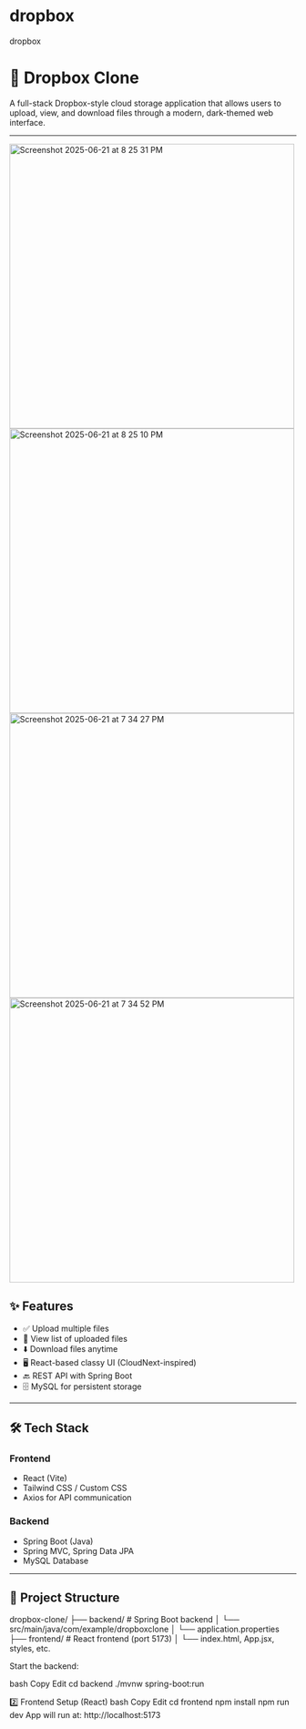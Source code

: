 # dropbox
dropbox
# 🚀 Dropbox Clone


A full-stack Dropbox-style cloud storage application that allows users to upload, view, and download files through a modern, dark-themed web interface.

---
<img width="500" alt="Screenshot 2025-06-21 at 8 25 31 PM" src="https://github.com/user-attachments/assets/53be548d-a49e-48dd-974f-6d7e2375349f" />
<img width="500" alt="Screenshot 2025-06-21 at 8 25 10 PM" src="https://github.com/user-attachments/assets/b9ea0f1a-a23d-4c19-bcb1-cd3bab7b02c1" />
<img width="500" alt="Screenshot 2025-06-21 at 7 34 27 PM" src="https://github.com/user-attachments/assets/7586e58f-4b26-492c-85df-1f962259f64f" />
<img width="500" alt="Screenshot 2025-06-21 at 7 34 52 PM" src="https://github.com/user-attachments/assets/401d1ead-caae-4d3a-8fce-741b42879731" />

## ✨ Features


- ✅ Upload multiple files
- 📁 View list of uploaded files
- ⬇️ Download files anytime
- 🖥️ React-based classy UI (CloudNext-inspired)
- 🔙 REST API with Spring Boot
- 🗄️ MySQL for persistent storage

---

## 🛠 Tech Stack

### Frontend
- React (Vite)
- Tailwind CSS / Custom CSS
- Axios for API communication

### Backend
- Spring Boot (Java)
- Spring MVC, Spring Data JPA
- MySQL Database

---

## 📁 Project Structure

dropbox-clone/
├── backend/ # Spring Boot backend
│ └── src/main/java/com/example/dropboxclone
│ └── application.properties
├── frontend/ # React frontend (port 5173)
│ └── index.html, App.jsx, styles, etc.


Start the backend:

bash
Copy
Edit
cd backend
./mvnw spring-boot:run

2️⃣ Frontend Setup (React)
bash
Copy
Edit
cd frontend
npm install
npm run dev
App will run at: http://localhost:5173
